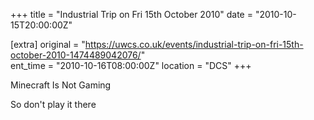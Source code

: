 +++
title = "Industrial Trip on Fri 15th October 2010"
date = "2010-10-15T20:00:00Z"

[extra]
original = "https://uwcs.co.uk/events/industrial-trip-on-fri-15th-october-2010-1474489042076/"    
ent_time = "2010-10-16T08:00:00Z"
location = "DCS"
+++

Minecraft Is Not Gaming

So don't play it there

